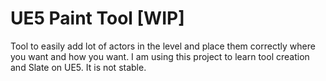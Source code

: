 # UE5 Paint Tool [WIP]

Tool to easily add lot of actors in the level and place them correctly where you want and how you want.
I am using this project to learn tool creation and Slate on UE5. It is not stable.

